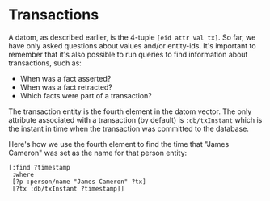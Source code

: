 # Transactions

A datom, as described earlier, is the 4-tuple `[eid attr val tx]`. So far, we have only asked questions about values and/or entity-ids. It's important to remember that it's also possible to run queries to find information about transactions, such as:

* When was a fact asserted?
* When was a fact retracted?
* Which facts were part of a transaction?

The transaction entity is the fourth element in the datom vector. The only attribute associated with a transaction (by default) is `:db/txInstant` which is the instant in time when the transaction was committed to the database.

Here's how we use the fourth element to find the time that "James Cameron" was set as the name for that person entity:

    [:find ?timestamp
     :where
     [?p :person/name "James Cameron" ?tx]
     [?tx :db/txInstant ?timestamp]]
     
